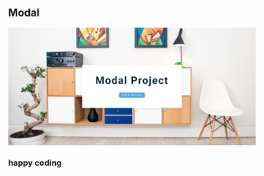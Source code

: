 ## Modal    
               
    
![alt text](<Screenshot 2024-02-17 221216.png>)      
            
         
### happy coding